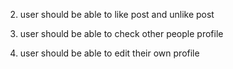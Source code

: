 
<!-- 2. user should be able to delete it own post -->

2. user should be able to like post and unlike post

3. user should be able to check other people profile
4. user should be able to edit their own profile
